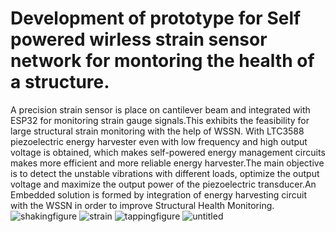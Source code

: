 
# Development of prototype for Self powered wirless strain sensor network for montoring the health of a structure.
A precision strain sensor is place on cantilever beam and integrated with ESP32 for monitoring strain gauge signals.This exhibits the feasibility for large structural strain monitoring with the help of WSSN. With LTC3588 piezoelectric energy harvester even with low frequency and high output voltage is obtained, which makes self-powered energy management circuits makes more efficient and more reliable energy harvester.The main objective is to detect the unstable vibrations with different loads, optimize the output voltage and maximize the output power of the piezoelectric transducer.An Embedded solution is formed by integration of energy harvesting circuit with the WSSN in
order to improve Structural Health Monitoring.
![shakingfigure](https://user-images.githubusercontent.com/79939325/218905726-8f38c69f-0116-4565-8c36-5cebb9626e0b.jpg)
![strain](https://user-images.githubusercontent.com/79939325/218905746-533c5f9f-8481-4641-b6f5-ade27b9ff5a6.jpg)
![tappingfigure](https://user-images.githubusercontent.com/79939325/218905772-36fb4bf5-b585-43b4-b7e3-3018817f3f84.jpg)
![untitled](https://user-images.githubusercontent.com/79939325/218905841-f188791f-f122-48e9-9434-0c0c89ffbbac.jpg)
